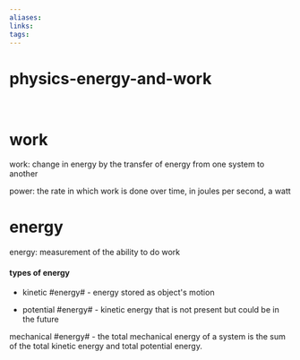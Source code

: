 ```yaml
---
aliases: 
links: 
tags: 
---
```

# physics-energy-and-work

‍

# work

work: change in energy by the transfer of energy from one system to another

power: the rate in which work is done over time, in joules per second, a watt

# energy

energy: measurement of the ability to do work

#### types of energy

* kinetic #energy#​ - energy stored as object's motion

* potential #energy#​​ - kinetic energy that is not present but could be in the future

mechanical #energy#​ - the total mechanical energy of a system is the sum of the total kinetic energy and total potential energy.

‍

‍
